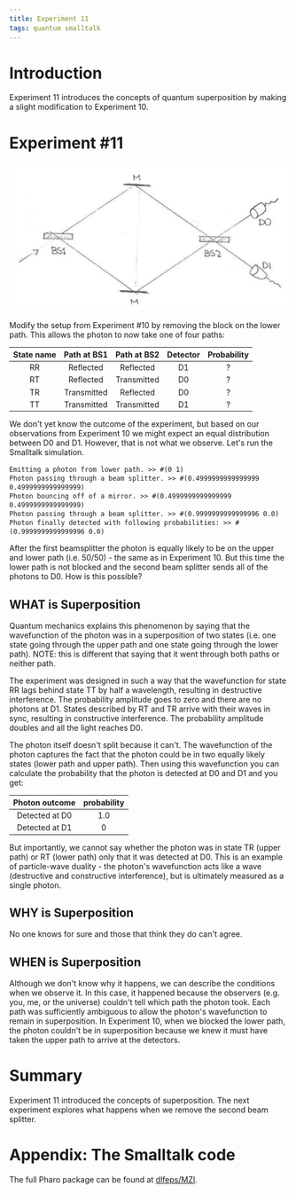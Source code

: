 ```yaml
---
title: Experiment 11
tags: quantum smalltalk
---
```



# Introduction
Experiment 11 introduces the concepts of quantum superposition by making a slight modification to Experiment 10.

# Experiment #11
![Experiment #11](/assets/images/exp2.PNG "Experiment #11")

Modify the setup from Experiment #10 by removing the block on the lower path. This allows the photon to now take one of four paths:

| State name | Path at BS1 | Path at BS2 | Detector | Probability |
|:----------:|:-----------:|:-----------:|:--------:|:-----------:|
|     RR     |  Reflected  |  Reflected  |    D1    |      ?      |
|     RT     |  Reflected  | Transmitted |    D0    |      ?      |
|     TR     | Transmitted |  Reflected  |    D0    |      ?      |
|     TT     | Transmitted | Transmitted |    D1    |      ?      |

We don't yet know the outcome of the experiment, but based on our observations from Experiment 10 we might expect an equal distribution between D0 and D1. However, that is not what we observe. Let's run the Smalltalk simulation.

```
Emitting a photon from lower path. >> #(0 1)
Photon passing through a beam splitter. >> #(0.4999999999999999 0.4999999999999999)
Photon bouncing off of a mirror. >> #(0.4999999999999999 0.4999999999999999)
Photon passing through a beam splitter. >> #(0.9999999999999996 0.0)
Photon finally detected with following probabilities: >> #(0.9999999999999996 0.0)
```

After the first beamsplitter the photon is equally likely to be on the upper and lower path (i.e. 50/50) - the same as in Experiment 10. But this time the lower path is not blocked and the second beam splitter sends all of the photons to D0. How is this possible?

## WHAT is Superposition

Quantum mechanics explains this phenomenon by saying that the wavefunction of the photon was in a superposition of two states (i.e. one state going through the upper path and one state going through the lower path). NOTE: this is different that saying that it went through both paths or neither path. 

The experiment was designed in such a way that the wavefunction for state RR lags behind state TT by half a wavelength, resulting in destructive interference. The probability amplitude goes to zero and there are no photons at D1. States described by RT and TR arrive with their waves in sync, resulting in constructive interference. The probability amplitude doubles and all the light reaches D0. 

The photon itself doesn't split because it can't. The wavefunction of the photon captures the fact that the photon could be in two equally likely states (lower path and upper path). Then using this wavefunction you can calculate the probability that the photon is detected at D0 and D1 and you get:

| Photon outcome | probability |
|:--------------:|:-----------:|
| Detected at D0 |    1.0      |
| Detected at D1 |     0       |

But importantly, we cannot say whether the photon was in state TR (upper path) or RT (lower path) only that it was detected at D0. This is an example of particle-wave duality - the photon's wavefunction acts like a wave (destructive and constructive interference), but is ultimately measured as a single photon.

## WHY is Superposition

No one knows for sure and those that think they do can't agree.

## WHEN is Superposition

Although we don't know why it happens, we can describe the conditions when we observe it. In this case, it happened because the observers (e.g. you, me, or the universe) couldn't tell which path the photon took. Each path was sufficiently ambiguous to allow the photon's wavefunction to remain in superposition. In Experiment 10, when we blocked the lower path, the photon couldn't be in superposition because we knew it must have taken the upper path to arrive at the detectors.


# Summary
Experiment 11 introduced the concepts of superposition. The next experiment explores what happens when we remove the second beam splitter.

# Appendix: The Smalltalk code
The full Pharo package can be found at [dlfeps/MZI](https://github.com/dlfelps/MZI). 
